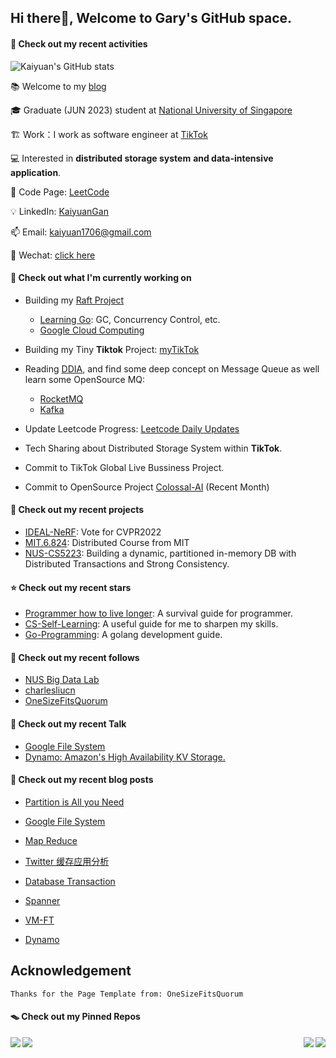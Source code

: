 ## Hi there👋, Welcome to Gary's GitHub space.

#### 🔋 Check out my recent activities

![Kaiyuan's GitHub stats](https://github-readme-stats.vercel.app/api?username=GaryGky&show_icons=true&theme=radical)

📚 Welcome to my [blog](https://garygky.github.io/)

🎓 Graduate (JUN 2023) student at [National University of Singapore](https://www.nus.edu.sg/)

🏗 Work：I work as software engineer at [TikTok](https://www.tiktok.com/)

💻 Interested in **distributed storage system** **and data-intensive application**. 

🌋 Code Page: [LeetCode](https://leetcode-cn.com/u/kaiyuan_nus/)

💡 LinkedIn: [KaiyuanGan](https://www.linkedin.com/in/kaiyuangan/)

📫 Email: [kaiyuan1706@gmail.com](kaiyuan1706@gmail.com)

💬 Wechat: [click here](https://github.com/GaryGky/IDEAL-NeRF/blob/master/wechat.jpg)



#### 👷 Check out what I'm currently working on

- Building my [Raft Project](https://github.com/GaryGky/GanMit-6824)
  - [Learning Go](https://learning.oreilly.com/library/view/learning-go/9781492077206/ch10.html): GC, Concurrency Control, etc.
  - [Google Cloud Computing ](https://learning.oreilly.com/library/view/visualizing-google-cloud/9781119816324/)

- Building my Tiny **Tiktok** Project: [myTikTok](https://github.com/GaryGky/myTikTok)
- Reading [DDIA](https://dataintensive.net/), and find some deep concept on Message Queue as well learn some OpenSource MQ:
  - [RocketMQ](https://rocketmq.apache.org/)
  - [Kafka](https://kafka.apache.org/)
- Update Leetcode Progress: [Leetcode Daily Updates](https://github.com/GaryGky/leetcode-update)
- Tech Sharing about Distributed Storage System within **TikTok**.
- Commit to TikTok Global Live Bussiness Project. 
- Commit to OpenSource Project [Colossal-AI](https://github.com/hpcaitech/ColossalAI) (Recent Month)



#### 🌱 Check out my recent projects

- [IDEAL-NeRF](https://github.com/GaryGky/IDEAL-NeRF): Vote for CVPR2022
- [MIT.6.824](https://github.com/GaryGky/MIT6.824): Distributed Course from MIT
- [NUS-CS5223](https://github.com/GaryGky/cs5223-labs): Building a dynamic, partitioned in-memory DB with Distributed Transactions and Strong Consistency.



#### ⭐ Check out my recent stars

- [Programmer how to live longer](https://github.com/geekan/HowToLiveLonger): A survival guide for programmer.
- [CS-Self-Learning](https://github.com/PKUFlyingPig/cs-self-learning): A useful guide for me to sharpen my skills.
- [Go-Programming](https://github.com/draveness/website): A golang development guide. 



#### 👯 Check out my recent follows

- [NUS Big Data Lab](https://github.com/thulab)
- [charlesliucn](https://github.com/charlesliucn)
- [OneSizeFitsQuorum](https://github.com/OneSizeFitsQuorum)



#### 🔨 Check out my recent Talk

- [Google File System](https://drive.google.com/file/d/14vcHTjZV4cnQene2GzecY0gizOrzEnaA/view?usp=sharing)
- [Dynamo: Amazon's High Availability KV Storage.](https://docs.google.com/presentation/d/1CoBHEo5VZ2gLwbpEL4JeUYTg31M5tBW-ItBliTdBgp0/edit#slide=id.gc6f73a04f_0_14)



#### 📜 Check out my recent blog posts

- [Partition is All you Need](https://lo845xqmx7.feishu.cn/docs/doccn7ps0hMiJoJIw4DmRWn4HUd)
- [Google File System](https://lo845xqmx7.feishu.cn/docs/doccncmo8iqkFFn424B8lZd44gh)
- [Map Reduce](https://lo845xqmx7.feishu.cn/docs/doccnOSf3ldikYI6JOgdn5B6Gac)
- [Twitter 缓存应用分析](https://lo845xqmx7.feishu.cn/docs/doccn329gaovix2csddT3FXFzvb)
- [Database Transaction](https://lo845xqmx7.feishu.cn/docs/doccnNYVPZVwOG8KKcUirv37ELM)

- [Spanner](https://lo845xqmx7.feishu.cn/docs/doccnALxkfZlATXInaIF2BcyMUf)
- [VM-FT](https://lo845xqmx7.feishu.cn/docs/doccny051ESMjndx9mYC7wpg0cc)
- [Dynamo](https://lo845xqmx7.feishu.cn/docs/doccnAYOAFo5OQPUCapBWMqNAzb)



## Acknowledgement

```shell
Thanks for the Page Template from: OneSizeFitsQuorum
```



#### 🪤 Check out my Pinned Repos

<a href="https://github.com/GaryGky/IDEAL-NeRF">
  <img align="left" src="https://github-readme-stats.vercel.app/api/pin/?username=GaryGky&repo=iotdb&showonwer" />
  <img align="right" src="https://github-readme-stats.vercel.app/api/pin/?username=GaryGky&repo=IDEAL-NeRF&showonwer" />
</a>

<a href="https://github.com/GaryGky/iotdb">
  <img align="left" src="https://github-readme-stats.vercel.app/api/pin/?username=GaryGky&repo=Beihang-Compile&showonwer" />
  <img align="right" src="https://github-readme-stats.vercel.app/api/pin/?username=GaryGky&repo=ColossalAI&showonwer" />
</a>
